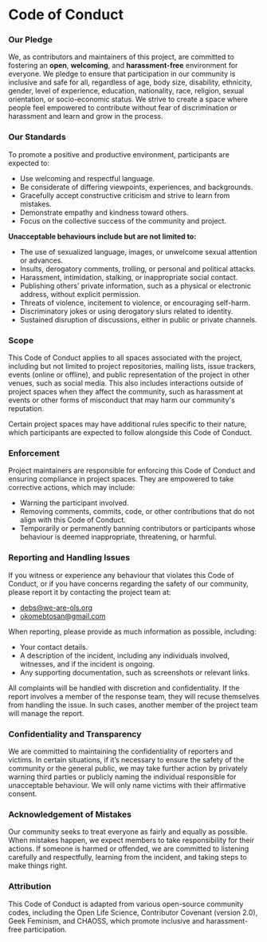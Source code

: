 # Code of Conduct

### Our Pledge
We, as contributors and maintainers of this project, are committed to fostering an **open**, **welcoming**, and **harassment-free** environment for everyone. We pledge to ensure that participation in our community is inclusive and safe for all, regardless of age, body size, disability, ethnicity, gender, level of experience, education, nationality, race, religion, sexual orientation, or socio-economic status. We strive to create a space where people feel empowered to contribute without fear of discrimination or harassment and learn and grow in the process.

### Our Standards
To promote a positive and productive environment, participants are expected to:
- Use welcoming and respectful language.
- Be considerate of differing viewpoints, experiences, and backgrounds.
- Gracefully accept constructive criticism and strive to learn from mistakes.
- Demonstrate empathy and kindness toward others.
- Focus on the collective success of the community and project.

**Unacceptable behaviours include but are not limited to:**
- The use of sexualized language, images, or unwelcome sexual attention or advances.
- Insults, derogatory comments, trolling, or personal and political attacks.
- Harassment, intimidation, stalking, or inappropriate social contact.
- Publishing others’ private information, such as a physical or electronic address, without explicit permission.
- Threats of violence, incitement to violence, or encouraging self-harm.
- Discriminatory jokes or using derogatory slurs related to identity.
- Sustained disruption of discussions, either in public or private channels.

### Scope
This Code of Conduct applies to all spaces associated with the project, including but not limited to project repositories, mailing lists, issue trackers, events (online or offline), and public representation of the project in other venues, such as social media. This also includes interactions outside of project spaces when they affect the community, such as harassment at events or other forms of misconduct that may harm our community's reputation.

Certain project spaces may have additional rules specific to their nature, which participants are expected to follow alongside this Code of Conduct.

### Enforcement
Project maintainers are responsible for enforcing this Code of Conduct and ensuring compliance in project spaces. They are empowered to take corrective actions, which may include:
- Warning the participant involved.
- Removing comments, commits, code, or other contributions that do not align with this Code of Conduct.
- Temporarily or permanently banning contributors or participants whose behaviour is deemed inappropriate, threatening, or harmful.

### Reporting and Handling Issues
If you witness or experience any behaviour that violates this Code of Conduct, or if you have concerns regarding the safety of our community, please report it by contacting the project team at:

- debs@we-are-ols.org
- okomebtosan@gmail.com

When reporting, please provide as much information as possible, including:
- Your contact details.
- A description of the incident, including any individuals involved, witnesses, and if the incident is ongoing.
- Any supporting documentation, such as screenshots or relevant links.

All complaints will be handled with discretion and confidentiality. If the report involves a member of the response team, they will recuse themselves from handling the issue. In such cases, another member of the project team will manage the report.

### Confidentiality and Transparency
We are committed to maintaining the confidentiality of reporters and victims. In certain situations, if it’s necessary to ensure the safety of the community or the general public, we may take further action by privately warning third parties or publicly naming the individual responsible for unacceptable behaviour. We will only name victims with their affirmative consent.

### Acknowledgement of Mistakes
Our community seeks to treat everyone as fairly and equally as possible. When mistakes happen, we expect members to take responsibility for their actions. If someone is harmed or offended, we are committed to listening carefully and respectfully, learning from the incident, and taking steps to make things right.

### Attribution
This Code of Conduct is adapted from various open-source community codes, including the Open Life Science, Contributor Covenant (version 2.0), Geek Feminism, and CHAOSS, which promote inclusive and harassment-free participation.
